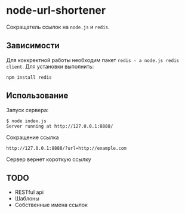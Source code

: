 node-url-shortener
==================

Сокращатель ссылок на `node.js` и `redis`.

##  Зависимости

Для коккректной работы необходим пакет `redis - a node.js redis client`. Для установки выполнить:

    npm install redis
    
## Использование

Запуск сервера:

    $ node index.js
    Server running at http://127.0.0.1:8888/

Сокращение ссылка 

    http://127.0.0.1:8888/?url=http://example.com

Сервер вернет короткую ссылку

## TODO

*  RESTful api
*  Шаблоны
*  Собственные имена ссылок
